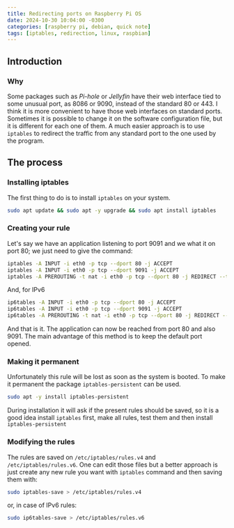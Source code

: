 ```yaml
---
title: Redirecting ports on Raspberry Pi OS
date: 2024-10-30 10:04:00 -0300
categories: [raspberry pi, debian, quick note]
tags: [iptables, redirection, linux, raspbian]
---
```


## Introduction

### Why

Some packages such as *Pi-hole* or *Jellyfin* have their web interface tied to some unusual port, as 8086 or 9090, instead of the standard 80 or 443. I think it is more convenient to have those web interfaces on standard ports. Sometimes it is possible to change it on the software configuration file, but it is different for each one of them. A much easier approach is to use ```iptables``` to redirect the traffic from any standard port to the one used by the program.

## The process

### Installing iptables

The first thing to do is to install ```iptables``` on your system.

```bash
sudo apt update && sudo apt -y upgrade && sudo apt install iptables
```

### Creating your rule

Let's say we have an application listening to port 9091 and we what it on port 80; we just need to give the command:

```bash
iptables -A INPUT -i eth0 -p tcp --dport 80 -j ACCEPT
iptables -A INPUT -i eth0 -p tcp --dport 9091 -j ACCEPT
iptables -A PREROUTING -t nat -i eth0 -p tcp --dport 80 -j REDIRECT --to-port 9091
```

And, for IPv6

```bash
ip6tables -A INPUT -i eth0 -p tcp --dport 80 -j ACCEPT
ip6tables -A INPUT -i eth0 -p tcp --dport 9091 -j ACCEPT
ip6tables -A PREROUTING -t nat -i eth0 -p tcp --dport 80 -j REDIRECT --to-port 9091
```

And that is it. The application can now be reached from port 80 and also 9091. The main advantage of this method is to keep the default port opened.

### Making it permanent

Unfortunately this rule will be lost as soon as the system is booted. To make it permanent the package ```iptables-persistent``` can be used.

```bash
sudo apt -y install iptables-persistent
```

During installation it will ask if the present rules should be saved, so it is a good idea install ```iptables``` first, make all rules, test them and then install ```iptables-persistent```

### Modifying the rules

The rules are saved on ```/etc/iptables/rules.v4``` and ```/etc/iptables/rules.v6```. One can edit those files but a better approach is just create any new rule you want with ```iptables``` command and then saving them with:

```bash
sudo iptables-save > /etc/iptables/rules.v4
```

or, in case of IPv6 rules:

```bash
sudo ip6tables-save > /etc/iptables/rules.v6
```

